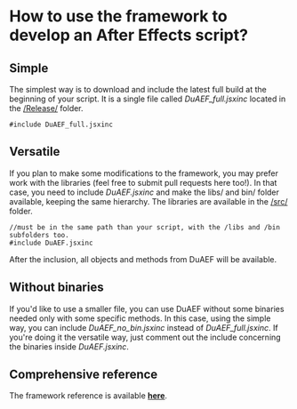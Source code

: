 # How to use the framework to develop an After Effects script?

## Simple

The simplest way is to download and include the latest full build at the beginning of your script. It is a single file called _DuAEF_full.jsxinc_ located in the [/Release/](https://github.com/Rainbox-dev/DuAEF_Duik/tree/master/Release/DuAEF) folder.

    #include DuAEF_full.jsxinc

## Versatile

If you plan to make some modifications to the framework, you may prefer work with the libraries (feel free to submit pull requests here too!). In that case, you need to include _DuAEF.jsxinc_ and make the libs/ and bin/ folder available, keeping the same hierarchy. The libraries are available in the [/src/](https://github.com/Rainbox-dev/DuAEF_Duik/tree/master/src) folder.

    //must be in the same path than your script, with the /libs and /bin subfolders too.
    #include DuAEF.jsxinc

After the inclusion, all objects and methods from DuAEF will be available.

## Without binaries

If you'd like to use a smaller file, you can use DuAEF without some binaries needed only with some specific methods.
In this case, using the simple way, you can include _DuAEF_no_bin.jsxinc_ instead of _DuAEF_full.jsxinc_. If you're doing it the versatile way, just comment out the include concerning the binaries inside _DuAEF.jsxinc_.

## Comprehensive reference

The framework reference is available **[here](../Framework-Reference)**.
